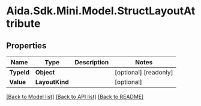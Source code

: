 # Aida.Sdk.Mini.Model.StructLayoutAttribute

## Properties

Name | Type | Description | Notes
------------ | ------------- | ------------- | -------------
**TypeId** | **Object** |  | [optional] [readonly] 
**Value** | **LayoutKind** |  | [optional] 

[[Back to Model list]](../README.md#documentation-for-models) [[Back to API list]](../README.md#documentation-for-api-endpoints) [[Back to README]](../README.md)


